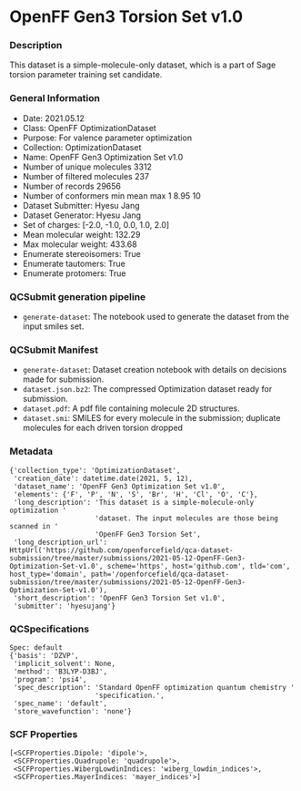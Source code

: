 # OpenFF Gen3 Torsion Set v1.0

### Description

This dataset is a simple-molecule-only dataset, which is a part of Sage torsion parameter training set candidate. 

### General Information

 - Date: 2021.05.12
 - Class: OpenFF OptimizationDataset
 - Purpose: For valence parameter optimization 
 - Collection: OptimizationDataset
 - Name: OpenFF Gen3 Optimization Set v1.0
 - Number of unique molecules        3312
 - Number of filtered molecules      237
 - Number of records                 29656
 - Number of conformers min mean max 1   8.95 10
 - Dataset Submitter: Hyesu Jang
 - Dataset Generator: Hyesu Jang
 - Set of charges: [-2.0, -1.0, 0.0, 1.0, 2.0]
 - Mean molecular weight: 132.29
 - Max molecular weight: 433.68
 - Enumerate stereoisomers: True
 - Enumerate tautomers: True
 - Enumerate protomers: True 

### QCSubmit generation pipeline

 - `generate-dataset`: The notebook used to generate the dataset from the input smiles set.

### QCSubmit Manifest
- `generate-dataset`: Dataset creation notebook with details on decisions made for submission.
- `dataset.json.bz2`: The compressed Optimization dataset ready for submission.
- `dataset.pdf`: A pdf file containing molecule 2D structures.
- `dataset.smi`: SMILES for every molecule in the submission; duplicate molecules for each driven torsion dropped

### Metadata
```
{'collection_type': 'OptimizationDataset',
 'creation_date': datetime.date(2021, 5, 12),
 'dataset_name': 'OpenFF Gen3 Optimization Set v1.0',
 'elements': {'F', 'P', 'N', 'S', 'Br', 'H', 'Cl', 'O', 'C'},
 'long_description': 'This dataset is a simple-molecule-only optimization '
                     'dataset. The input molecules are those being scanned in '
                     'OpenFF Gen3 Torsion Set',
 'long_description_url': HttpUrl('https://github.com/openforcefield/qca-dataset-submission/tree/master/submissions/2021-05-12-OpenFF-Gen3-Optimization-Set-v1.0', scheme='https', host='github.com', tld='com', host_type='domain', path='/openforcefield/qca-dataset-submission/tree/master/submissions/2021-05-12-OpenFF-Gen3-Optimization-Set-v1.0'),
 'short_description': 'OpenFF Gen3 Torsion Set v1.0',
 'submitter': 'hyesujang'}
 ```
 
### QCSpecifications
```
Spec: default
{'basis': 'DZVP',
 'implicit_solvent': None,
 'method': 'B3LYP-D3BJ',
 'program': 'psi4',
 'spec_description': 'Standard OpenFF optimization quantum chemistry '
                     'specification.',
 'spec_name': 'default',
 'store_wavefunction': 'none'}
```

### SCF Properties

```
[<SCFProperties.Dipole: 'dipole'>,
 <SCFProperties.Quadrupole: 'quadrupole'>,
 <SCFProperties.WibergLowdinIndices: 'wiberg_lowdin_indices'>,
 <SCFProperties.MayerIndices: 'mayer_indices'>]
```
